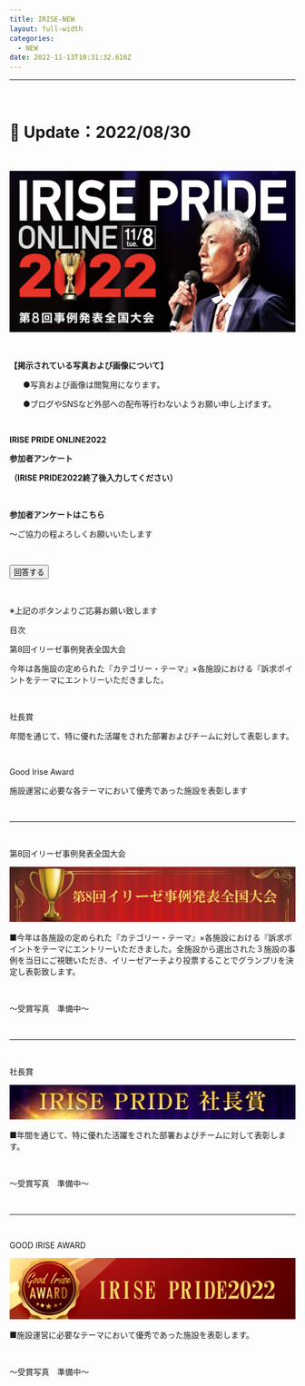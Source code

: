 ```yaml
---
title: IRISE-NEW
layout: full-width
categories:
  - NEW
date: 2022-11-13T10:31:32.616Z
---
```

<hr class="border-dashed border-black " />

<br>

<h1 class="black-600 text-right text-xs"> 🔄 Update：2022/08/30</h1>

<br>

![](/images/1574302761.png)

<br>

<div class="border-2 border-black text-base rounded-md  p-6 mr-2">

<span class="text-lg text-center">**【掲示されている写真および画像について】**</span>

<ul class="list-disc list-inside "><P>●写真および画像は閲覧用になります。</span>

●ブログやSNSなど外部への配布等行わないようお願い申し上げます。</span></div><br>

<span class="text-xm text-left"><b>IRISE PRIDE ONLINE2022</b></span>

<span class="text-xm text-left"><b>参加者アンケート</b></span>

<span class="text-xm text-left text-red-600"><b>（IRISE PRIDE2022終了後入力してください）</b>

<br>

<p class="text-2xl text-left text-red-600 text-center"><b>参加者アンケートはこちら</b></p>

<p class="text-sm text-center font-bold">～ご協力の程よろしくお願いいたします</p>

<br>

<div class="flex justify-center">

<a href="https://docs.google.com/forms/d/e/1FAIpQLSfkCntf-JLt8ZBz2jIE5jqc-Eu_B4MrXCXyatN_h61pjhcU1A/viewform" class="btn-push"><button class="bg-yellow-500 rounded shadow border-b-4 border-red-400 hover:bg-yellow-200 font-bold py-1 px-4 rounded-lg ">
回答する </button></a></div>

<br>

<p class="text-xs text-center">※上記のボタンよりご応募お願い致します</p>

<link href="https://cdn.jsdelivr.net/npm/tailwindcss/dist/tailwind.min.css" rel="stylesheet"> <styl

<span class="text-xl text-left font-bold">目次</span>

<span class="text-lg text-blue-700 text-left font-bold underline">第8回イリーゼ事例発表全国大会</span>

<span class="text-sm text-left ">今年は各施設の定められた</span><span class="text-sm text-red-600 font-bold">『カテゴリー・テーマ』</span><span class="text-sm  font-bold">×各施設における</span><span class="text-sm text-red-600 font-bold">『訴求ポイント</span><span class="text-sm text-left ">をテーマにエントリーいただきました。</span>

<br>

<span class="text-lg text-blue-700 text-left font-bold underline">社長賞</span>

<span class="text-sm  font-bold">年間を通じて、</span><span class="text-sm font-bold">特に優れた活躍</span><span class="text-sm text-left ">をされた部署およびチームに対して表彰します。</span>

<br>

<span class="text-lg text-blue-700 text-left  underline">Good Irise Award</span>



<span class="text-sm ">施設運営に必要な各テーマにおいて優秀であった施設を表彰します</span>

<br>

<hr class="border-dashed border-black " />

<br>

<span class="text-lg text-left font-bold">第8回イリーゼ事例発表全国大会</span>

![](/images/image11.png)



<span class="text-sm text-left ">■今年は各施設の定められた</span><span class="text-sm text-red-600 font-bold">『カテゴリー・テーマ』</span><span class="text-sm  font-bold">×各施設における</span><span class="text-sm text-red-600 font-bold">『訴求ポイント</span><span class="text-sm text-left ">をテーマにエントリーいただきました。</span><span class="text-sm">全施設から選出された３施設の事例を当日にご視聴いただき、イリーゼアーチより投票することでグランプリを決定し表彰致します。</span>

<br>



<p class="text-lg text-red-600 text-center font-bold">～受賞写真　準備中～</p>

<br>

<hr class="border-dashed border-black " />

<br>



<span class="text-lg text-left font-bold">社長賞</span>

![](/images/image12.png)



<span class="text-sm text-left ">■年間を通じて、特に優れた活躍をされた部署およびチームに対して表彰します。</span>

<br>

<p class="text-lg text-red-600 text-center font-bold">～受賞写真　準備中～</p>

<br>

<hr class="border-dashed border-black " />

<br>

<span class="text-lg text-left font-bold">GOOD IRISE AWARD</span>

![](/images/image-10.png)



<span class="text-sm text-left ">■施設運営に必要なテーマにおいて優秀であった施設を表彰します。</span>

<br>

<p class="text-lg text-red-600 text-center font-bold">～受賞写真　準備中～</p>

<br>